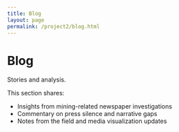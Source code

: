 ```yaml
---
title: Blog
layout: page
permalink: /project2/blog.html
---
```


# Blog

Stories and analysis.

This section shares:
- Insights from mining-related newspaper investigations
- Commentary on press silence and narrative gaps
- Notes from the field and media visualization updates
